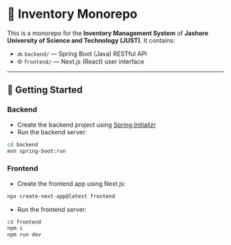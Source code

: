 # 🎒 Inventory Monorepo

This is a monorepo for the **Inventory Management System** of **Jashore University of Science and Technology (JUST)**. It contains:

- 🔙 `backend/` — Spring Boot (Java) RESTful API
- 🌐 `frontend/` — Next.js (React) user interface

---

## 🚀 Getting Started

### Backend

- Create the backend project using [Spring Initializr](https://start.spring.io)
- Run the backend server:

```bash
cd backend
mvn spring-boot:run
```

### Frontend

- Create the frontend app using Next.js:
```bash
npx create-next-app@latest frontend
```
- Run the frontend server:
```bash
cd frontend
npm i 
npm run dev
```
